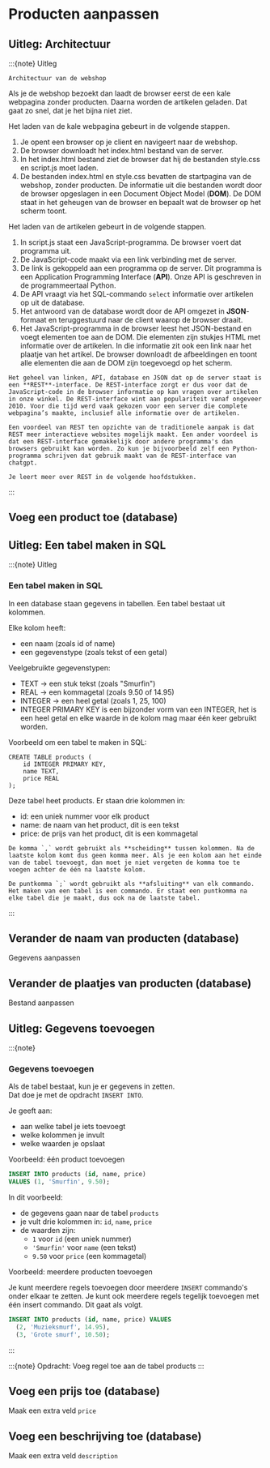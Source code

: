 # Producten aanpassen

## Uitleg: Architectuur
:::{note} Uitleg
```{figure} 2-architecture.svg
Architectuur van de webshop
```

Als je de webshop bezoekt dan laadt de browser eerst de een kale webpagina zonder producten. Daarna worden de artikelen geladen. Dat gaat zo snel, dat je het bijna niet ziet.

Het laden van de kale webpagina gebeurt in de volgende stappen.
1. Je opent een browser op je client en navigeert naar de webshop.
2. De browser downloadt het index.html bestand van de server. 
3. In het index.html bestand ziet de browser dat hij de bestanden style.css en script.js moet laden.
4. De bestanden index.html en style.css bevatten de startpagina van de webshop, zonder producten. De informatie uit die bestanden wordt door de browser opgeslagen in een Document Object Model (**DOM**). De DOM staat in het geheugen van de browser en bepaalt wat de browser op het scherm toont.

Het laden van de artikelen gebeurt in de volgende stappen.
1. In script.js staat een JavaScript-programma. De browser voert dat programma uit.
2. De JavaScript-code maakt via een link verbinding met de server. 
3. De link is gekoppeld aan een programma op de server. Dit programma is een Application Programming Interface (**API**). Onze API is geschreven in de programmeertaal Python. 
4. De API vraagt via het SQL-commando `select` informatie over artikelen op uit de database. 
5. Het antwoord van de database wordt door de API omgezet in **JSON**-formaat en teruggestuurd naar de client waarop de browser draait. 
6. Het JavaScript-programma in de browser leest het JSON-bestand en voegt elementen toe aan de DOM. Die elementen zijn stukjes HTML met informatie over de artikelen. In die informatie zit ook een link naar het plaatje van het artikel. De browser downloadt de afbeeldingen en toont alle elementen die aan de DOM zijn toegevoegd op het scherm.

```{seealso} REST 
Het geheel van linken, API, database en JSON dat op de server staat is een **REST**-interface. De REST-interface zorgt er dus voor dat de JavaScript-code in de browser informatie op kan vragen over artikelen in onze winkel. De REST-interface wint aan populariteit vanaf ongeveer 2010. Voor die tijd werd vaak gekozen voor een server die complete webpagina’s maakte, inclusief alle informatie over de artikelen. 

Een voordeel van REST ten opzichte van de traditionele aanpak is dat REST meer interactieve websites mogelijk maakt. Een ander voordeel is dat een REST-interface gemakkelijk door andere programma's dan browsers gebruikt kan worden. Zo kun je bijvoorbeeld zelf een Python-programma schrijven dat gebruik maakt van de REST-interface van chatgpt. 

Je leert meer over REST in de volgende hoofdstukken.
```

:::

## Voeg een product toe (database)

## Uitleg: Een tabel maken in SQL
:::{note} Uitleg
### Een tabel maken in SQL

In een database staan gegevens in tabellen.
Een tabel bestaat uit kolommen.

Elke kolom heeft:
- een naam (zoals id of name)
- een gegevenstype (zoals tekst of een getal)

Veelgebruikte gegevenstypen:
- TEXT → een stuk tekst (zoals "Smurfin")
- REAL → een kommagetal (zoals 9.50 of 14.95)
- INTEGER → een heel getal (zoals 1, 25, 100)
- INTEGER PRIMARY KEY is een bijzonder vorm van een INTEGER, het is een heel getal en elke waarde in de kolom mag maar één keer gebruikt worden.

Voorbeeld om een tabel te maken in SQL:

```
CREATE TABLE products (
    id INTEGER PRIMARY KEY,
    name TEXT,
    price REAL
);
```

Deze tabel heet products.
Er staan drie kolommen in:
- id: een uniek nummer voor elk product
- name: de naam van het product, dit is een tekst
- price: de prijs van het product, dit is een kommagetal

```{tip} komma's en puntkomma's
De komma `,` wordt gebruikt als **scheiding** tussen kolommen. Na de laatste kolom komt dus geen komma meer. Als je een kolom aan het einde van de tabel toevoegt, dan moet je niet vergeten de komma toe te voegen achter de één na laatste kolom.

De puntkomma `;` wordt gebruikt als **afsluiting** van elk commando. Het maken van een tabel is een commando. Er staat een puntkomma na elke tabel die je maakt, dus ook na de laatste tabel.
```
:::

## Verander de naam van producten (database)
Gegevens aanpassen

## Verander de plaatjes van producten (database)
Bestand aanpassen

## Uitleg: Gegevens toevoegen
:::{note}
### Gegevens toevoegen

Als de tabel bestaat, kun je er gegevens in zetten.  
Dat doe je met de opdracht `INSERT INTO`.

Je geeft aan:
- aan welke tabel je iets toevoegt  
- welke kolommen je invult  
- welke waarden je opslaat  

Voorbeeld: één product toevoegen

```sql
INSERT INTO products (id, name, price)
VALUES (1, 'Smurfin', 9.50);
```

In dit voorbeeld:
- de gegevens gaan naar de tabel `products`  
- je vult drie kolommen in: `id`, `name`, `price`  
- de waarden zijn:
  - `1` voor `id` (een uniek nummer)  
  - `'Smurfin'` voor `name` (een tekst)  
  - `9.50` voor `price` (een kommagetal)

Voorbeeld: meerdere producten toevoegen

Je kunt meerdere regels toevoegen door meerdere `INSERT` commando's onder elkaar te zetten. 
Je kunt ook meerdere regels tegelijk toevoegen met één insert commando. Dit gaat als volgt.

```sql
INSERT INTO products (id, name, price) VALUES
  (2, 'Muzieksmurf', 14.95),
  (3, 'Grote smurf', 10.50);
```
:::

:::{note} Opdracht: Voeg regel toe aan de tabel products
:::

## Voeg een prijs toe (database)
Maak een extra veld `price`

## Voeg een beschrijving toe (database)
Maak een extra veld `description`
